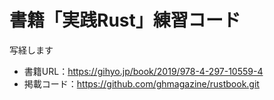 # 書籍「実践Rust」練習コード
写経します
- 書籍URL：https://gihyo.jp/book/2019/978-4-297-10559-4
- 掲載コード：https://github.com/ghmagazine/rustbook.git